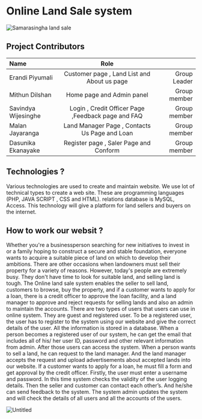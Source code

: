 #   Online Land Sale system
![Samarasingha land sale](https://user-images.githubusercontent.com/97043091/181000470-2e5f8fb2-d15c-41b3-b128-dda6bcb70769.png)

      










## Project Contributors

| Name | Role |  |
| :---         |     :---:      |          ---: |
| Erandi Piyumali   | Customer page , Land List and About us page     | Group Leader    |
| Mithun Dilshan     | Home page and Admin panel       | Group member      |
| Savindya Wijesinghe     | Login , Credit Officer Page ,Feedback page and FAQ         | Group member      |
| Malan Jayaranga    | Land Manager Page , Contacts Us Page and Loan        | Group member     |
| Dasunika Ekanayake     | Register page , Saler Page and Conform         | Group member      |



## Technologies ?
Various technologies are used to create and maintain website. We use lot of technical 
types to create a web site. These are programming languages (PHP, JAVA 
SCRIPT , CSS and  HTML). relations database is MySQL, Access. This technology will 
give a platform for land sellers and buyers on the internet.

## How to work our websit ?

 Whether you're a businessperson searching for new initiatives to invest 
in or a family hoping to construct a secure and stable foundation, 
everyone wants to acquire a suitable piece of land on which to develop 
their ambitions. There are other occasions when landowners must sell 
their property for a variety of reasons. However, today's people are 
extremely busy. They don't have time to look for suitable land, and 
selling land is tough. The Online land sale system enables the seller to 
sell land, customers to browse, buy the property, and if a customer 
wants to apply for a loan, there is a credit officer to approve the loan 
facility, and a land manager to approve and reject requests for selling 
lands and also an admin to maintain the accounts. There are two types 
of users that users can use in online system. They are guest and 
registered user. To be a registered user, the user has to register to the 
system using our website and give the correct details of the user. All 
the information is stored in a database. When a person becomes a 
registered user of our system, he can get the email that includes all of 
his/ her user ID, password and other relevant information from admin. 
After those users can access the system. When a person wants to sell a 
land, he can request to the land manager. And the land manager accepts 
the request and upload advertisements about accepted lands into our 
website. If a customer wants to apply for a loan, he must fill a form and 
get approval by the credit officer. Firstly, the user must enter a 
username and password. In this time system checks the validity of the 
user logging details. Then the seller and customer can contact each 
other’s. And he/she can send feedback to the system. The system admin 
updates the system and will check the details of all users and all the 
accounts of the users.


![Untitled](https://user-images.githubusercontent.com/97043091/180997658-9f830fa0-feb0-4cde-9a3e-024d4be8ba84.png)

